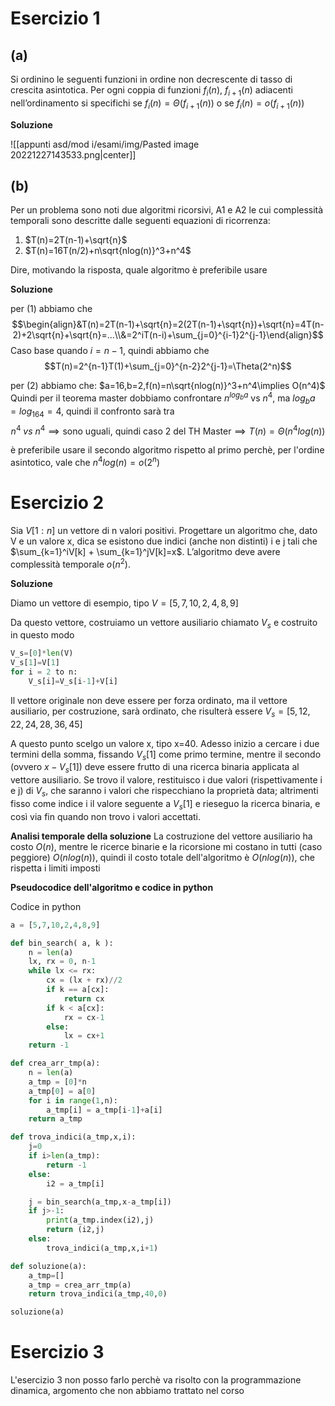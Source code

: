 
# Esercizio 1

## (a)

Si ordinino le seguenti funzioni in ordine non decrescente di tasso di crescita asintotica. Per ogni
coppia di funzioni $f_i(n)$, $f_{i+1}(n)$ adiacenti nell’ordinamento si specifichi se $f_i(n) = \Theta(f_{i+1}(n))$ o se $f_i(n) = o(f_{i+1}(n))$

**Soluzione**

![[appunti asd/mod i/esami/img/Pasted image 20221227143533.png|center]]

## (b)

Per un problema sono noti due algoritmi ricorsivi, A1 e A2 le cui complessità temporali sono
descritte dalle seguenti equazioni di ricorrenza:
1. $T(n)=2T(n-1)+\sqrt{n}$ 
2. $T(n)=16T(n/2)+n\sqrt{nlog(n)}^3+n^4$ 

Dire, motivando la risposta, quale algoritmo è preferibile usare

**Soluzione**

per (1) abbiamo che 
$$\begin{align}&T(n)=2T(n-1)+\sqrt{n}=2(2T(n-1)+\sqrt{n})+\sqrt{n}=4T(n-2)+2\sqrt{n}+\sqrt{n}=...\\&=2^iT(n-i)+\sum_{j=0}^{i-1}2^{j-1}\end{align}$$
Caso base quando $i=n-1$, quindi abbiamo che 
$$T(n)=2^{n-1}T(1)+\sum_{j=0}^{n-2}2^{j-1}=\Theta(2^n)$$

per (2) abbiamo che:
$a=16,b=2,f(n)=n\sqrt{nlog(n)}^3+n^4\implies O(n^4)$
Quindi per il teorema master dobbiamo confrontare $n^{log_ba}$ vs $n^4$, ma $log_ba=log_164=4$, quindi il confronto sarà tra $$n^4\:vs\:n^4\implies\text{sono uguali, quindi caso 2 del TH Master}\implies T(n)=\Theta(n^4log(n))$$

è preferibile usare il secondo algoritmo rispetto al primo perchè, per l'ordine asintotico, vale che $n^4log(n)=o(2^n)$


# Esercizio 2

Sia $V[1:n]$ un vettore di n valori positivi. Progettare un algoritmo che, dato V e un valore x, dica se esistono due indici (anche non distinti) i e j tali che $\sum_{k=1}^iV[k] + \sum_{k=1}^jV[k]=x$. L’algoritmo deve avere complessità temporale $o(n^2)$.

**Soluzione**

Diamo un vettore di esempio, tipo $V=[5,7,10,2,4,8,9]$

Da questo vettore, costruiamo un vettore ausiliario chiamato $V_s$ e costruito in questo modo
```python
V_s=[0]*len(V)
V_s[1]=V[1]
for i = 2 to n:
	V_s[i]=V_s[i-1]+V[i]
```

Il vettore originale non deve essere per forza ordinato, ma il vettore ausiliario, per costruzione, sarà ordinato, che risulterà essere $V_s=[5,12,22,24,28,36,45]$

A questo punto scelgo un valore x, tipo x=40.
Adesso inizio a cercare i due termini della somma, fissando $V_s[1]$ come primo termine, mentre il secondo (ovvero $x-V_s[1]$) deve essere frutto di una ricerca binaria applicata al vettore ausiliario. 
Se trovo il valore, restituisco i due valori (rispettivamente i e j) di $V_s$, che saranno i valori che rispecchiano la proprietà data; altrimenti fisso come indice i il valore seguente a $V_s[1]$ e rieseguo la ricerca binaria, e così via fin quando non trovo i valori accettati.

**Analisi temporale della soluzione**
La costruzione del vettore ausiliario ha costo $O(n)$, mentre le ricerce binarie e la ricorsione mi costano in tutti (caso peggiore) $O(nlog(n))$, quindi il costo totale dell'algoritmo è $O(nlog(n))$, che rispetta i limiti imposti

**Pseudocodice dell'algoritmo e codice in python**

Codice in python
```python
a = [5,7,10,2,4,8,9]

def bin_search( a, k ):
    n = len(a)
    lx, rx = 0, n-1
    while lx <= rx:
        cx = (lx + rx)//2
        if k == a[cx]:
            return cx
        if k < a[cx]:
            rx = cx-1
        else:
            lx = cx+1
    return -1

def crea_arr_tmp(a):
    n = len(a)
    a_tmp = [0]*n
    a_tmp[0] = a[0]
    for i in range(1,n):
        a_tmp[i] = a_tmp[i-1]+a[i]
    return a_tmp

def trova_indici(a_tmp,x,i):
    j=0
    if i>len(a_tmp):
        return -1
    else:
        i2 = a_tmp[i]

    j = bin_search(a_tmp,x-a_tmp[i])
    if j>-1:
        print(a_tmp.index(i2),j)
        return (i2,j)
    else:
        trova_indici(a_tmp,x,i+1)

def soluzione(a):
    a_tmp=[]
    a_tmp = crea_arr_tmp(a)
    return trova_indici(a_tmp,40,0)

soluzione(a)
```

# Esercizio 3

L'esercizio 3 non posso farlo perchè va risolto con la programmazione dinamica, argomento che non abbiamo trattato nel corso